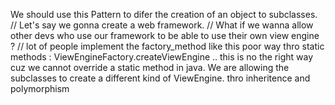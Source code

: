 We should use this Pattern to difer the creation of an object to subclasses.
// Let's say we gonna create a web framework.
// What if we wanna allow other devs who use our framework to be able to use their own view engine ?
// lot of people implement the factory_method like this poor way thro static methods : ViewEngineFactory.createViewEngine .. this is no the right way cuz we cannot override a static method in java.
We are allowing the subclasses to create a different kind of ViewEngine. thro inheritence and polymorphism

